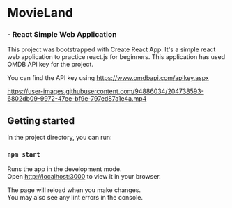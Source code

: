 # MovieLand
### - React Simple Web Application
This project was bootstrapped with Create React App. It's a simple react web application to practice react.js for beginners. This application has used OMDB API key for the project.

You can find the API key using https://www.omdbapi.com/apikey.aspx

https://user-images.githubusercontent.com/94886034/204738593-6802db09-9972-47ee-bf9e-797ed87a1e4a.mp4

## Getting started

In the project directory, you can run:

### `npm start`

Runs the app in the development mode.\
Open [http://localhost:3000](http://localhost:3000) to view it in your browser.

The page will reload when you make changes.\
You may also see any lint errors in the console.
